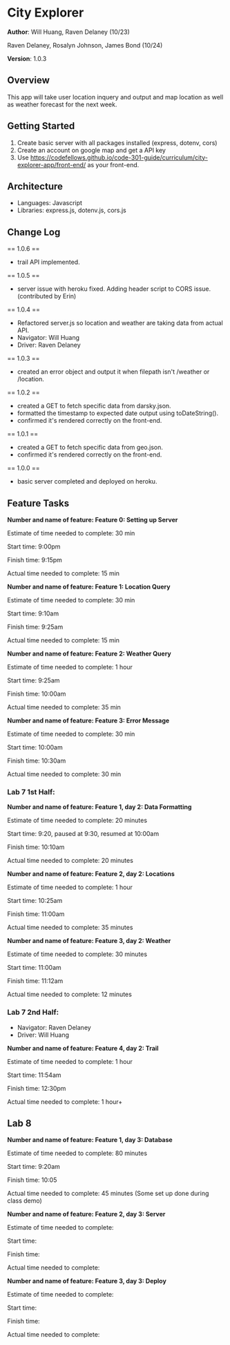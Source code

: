 # City Explorer

**Author**: Will Huang, Raven Delaney (10/23)

Raven Delaney, Rosalyn Johnson, James Bond (10/24)

**Version**: 1.0.3

## Overview
<!-- Provide a high level overview of what this application is and why you are building it, beyond the fact that it's an assignment for this class. (i.e. What's your problem domain?) -->
This app will take user location inquery and output and map location as well as weather forecast for the next week.

## Getting Started
<!-- What are the steps that a user must take in order to build this app on their own machine and get it running? -->
1. Create basic server with all packages installed (express, dotenv, cors)
1. Create an account on google map and get a API key
1. Use https://codefellows.github.io/code-301-guide/curriculum/city-explorer-app/front-end/ as your front-end.

## Architecture
<!-- Provide a detailed description of the application design. What technologies (languages, libraries, etc) you're using, and any other relevant design information. -->
- Languages: Javascript
- Libraries: express.js, dotenv.js, cors.js

## Change Log
<!-- Use this area to document the iterative changes made to your application as each feature is successfully implemented. Use time stamps. Here's an examples:

01-01-2001 4:59pm - Application now has a fully-functional express server, with a GET route for the location resource.

## Credits and Collaborations
<!-- Give credit (and a link) to other people or resources that helped you build this application. -->
== 1.0.6 ==
- trail API implemented.

== 1.0.5 ==
- server issue with heroku fixed.  Adding header script to CORS issue. (contributed by Erin)

== 1.0.4 ==
- Refactored server.js so location and weather are taking data from actual API.
- Navigator: Will Huang 
- Driver: Raven Delaney

== 1.0.3 ==
- created an error object and output it when filepath isn't /weather or /location.

== 1.0.2 ==
- created a GET to fetch specific data from darsky.json.
- formatted the timestamp to expected date output using toDateString().
- confirmed it's rendered correctly on the front-end.

== 1.0.1 ==
- created a GET to fetch specific data from geo.json.
- confirmed it's rendered correctly on the front-end.

== 1.0.0 ==
- basic server completed and deployed on heroku.

## Feature Tasks

**Number and name of feature: Feature 0: Setting up Server**

Estimate of time needed to complete: 30 min

Start time: 9:00pm

Finish time: 9:15pm

Actual time needed to complete: 15 min

**Number and name of feature: Feature 1: Location Query**

Estimate of time needed to complete: 30 min

Start time: 9:10am

Finish time: 9:25am

Actual time needed to complete: 15 min

**Number and name of feature: Feature 2: Weather Query**

Estimate of time needed to complete: 1 hour

Start time: 9:25am

Finish time: 10:00am

Actual time needed to complete: 35 min

**Number and name of feature: Feature 3: Error Message**

Estimate of time needed to complete: 30 min

Start time: 10:00am

Finish time: 10:30am

Actual time needed to complete: 30 min

### Lab 7 1st Half:



**Number and name of feature: Feature 1, day 2: Data Formatting**

Estimate of time needed to complete: 
20 minutes

Start time: 9:20, paused at 9:30, resumed at 10:00am

Finish time: 10:10am

Actual time needed to complete:  20 minutes

**Number and name of feature: Feature 2, day 2: Locations**

Estimate of time needed to complete: 
1 hour

Start time: 10:25am

Finish time: 11:00am

Actual time needed to complete:  35 minutes

**Number and name of feature: Feature 3, day 2: Weather**

Estimate of time needed to complete: 
30 minutes

Start time: 11:00am

Finish time: 11:12am

Actual time needed to complete: 12 minutes

### Lab 7 2nd Half:
- Navigator: Raven Delaney
- Driver: Will Huang

**Number and name of feature: Feature 4, day 2: Trail**

Estimate of time needed to complete: 1 hour

Start time: 11:54am

Finish time: 12:30pm

Actual time needed to complete: 1 hour+


## Lab 8
**Number and name of feature: Feature 1, day 3: Database**

Estimate of time needed to complete: 80 minutes

Start time: 9:20am

Finish time: 10:05

Actual time needed to complete: 45 minutes
(Some set up done during class demo)

**Number and name of feature: Feature 2, day 3: Server**

Estimate of time needed to complete: 

Start time:

Finish time:

Actual time needed to complete:

**Number and name of feature: Feature 3, day 3: Deploy**

Estimate of time needed to complete: 

Start time:

Finish time:

Actual time needed to complete: